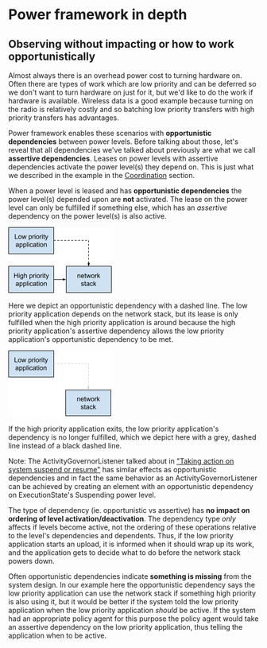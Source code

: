 # Power framework in depth


## Observing without impacting or how to work opportunistically

Almost always there is an overhead power cost to turning hardware on. Often
there are types of work which are low priority and can be deferred so we don't
want to turn hardware on just for it, but we'd like to do the work if hardware
is available. Wireless data is a good example because turning on the radio is
relatively costly and so batching low priority transfers with high priority
transfers has advantages.

Power framework enables these scenarios with **opportunistic dependencies**
between power levels. Before talking about those, let's reveal that all
dependencies we've talked about previously are what we call **assertive
dependencies**. Leases on power levels with assertive dependencies activate the
power level(s) they depend on. This is just what we described in the example in
the [Coordination][coordination] section.

When a power level is leased and has **opportunistic dependencies** the power
level(s) depended upon are **not** activated. The lease on the power level can
only be fulfilled if something else, which has an _assertive_ dependency on the
power level(s) is also active.

![Diagram with use of assertive and opportunistic dependencies](observing_1.png)

Here we depict an opportunistic dependency with a dashed line. The low priority
application depends on the network stack, but its lease is only fulfilled when
the high priority application is around because the high priority application's
assertive dependency allows the low priority application's opportunistic
dependency to be met.

![Diagram related to the previous one, showing removal of the assertive dependency](observing_2.png)

If the high priority application exits, the low priority application's
dependency is no longer fulfilled, which we depict here with a grey, dashed
line instead of a black dashed line.

Note: The ActivityGovernorListener talked about in
["Taking action on system suspend or resume"][taking_action] has similar
effects as opportunistic dependencies and in fact the same behavior as an
ActivityGovernorListener can be achieved by creating an element with an
opportunistic dependency on ExecutionState's Suspending power level.

The type of dependency (ie. opportunistic vs assertive) has **no impact on
ordering of level activation/deactivation**. The dependency type _only_ affects
if levels become active, not the ordering of these operations relative to the
level's dependencies and dependents. Thus, if the low priority application
starts an upload, it is informed when it should wrap up its work, and the
application gets to decide what to do before the network stack powers down.

Often opportunistic dependencies indicate **something is missing** from the
system design. In our example here the opportunistic dependency says the low
priority application can use the network stack if something high priority is
also using it, but it would be better if the system told the low priority
application when the low priority application _should_ be active. If the system
had an appropriate policy agent for this purpose the policy agent would take an
assertive dependency on the low priority application, thus telling the
application when to be active.

[coordination]: intro.md#coordination
[taking_action]: basic_suspend_resume.md#taking-action-on-system-suspend-or-resume
